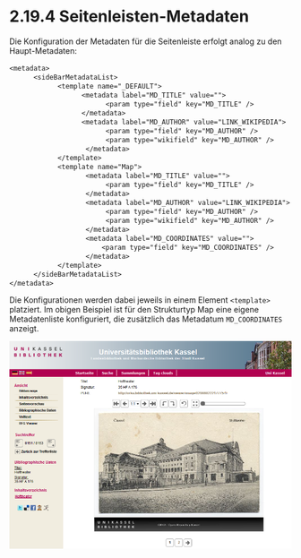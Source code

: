 # 2.19.4 Seitenleisten-Metadaten

Die Konfiguration der Metadaten für die Seitenleiste erfolgt analog zu den Haupt-Metadaten:

```markup
<metadata>
      <sideBarMetadataList>
            <template name="_DEFAULT">
                  <metadata label="MD_TITLE" value="">
                        <param type="field" key="MD_TITLE" />
                  </metadata>
                  <metadata label="MD_AUTHOR" value="LINK_WIKIPEDIA">
                        <param type="field" key="MD_AUTHOR" />
                        <param type="wikifield" key="MD_AUTHOR" />
                   </metadata>
            </template>
            <template name="Map">
                   <metadata label="MD_TITLE" value="">
                        <param type="field" key="MD_TITLE" />
                   </metadata>
                   <metadata label="MD_AUTHOR" value="LINK_WIKIPEDIA">
                        <param type="field" key="MD_AUTHOR" />
                        <param type="wikifield" key="MD_AUTHOR" />
                   </metadata>
                   <metadata label="MD_COORDINATES" value="">
                       <param type="field" key="MD_COORDINATES" />
                   </metadata>
            </template>
      </sideBarMetadataList>
</metadata>
```

Die Konfigurationen werden dabei jeweils in einem Element `<template>` platziert. Im obigen Beispiel ist für den Strukturtyp Map eine eigene Metadatenliste konfiguriert, die zusätzlich das Metadatum `MD_COORDINATES` anzeigt. 

![](../../.gitbook/assets/seitenleiste.png)

